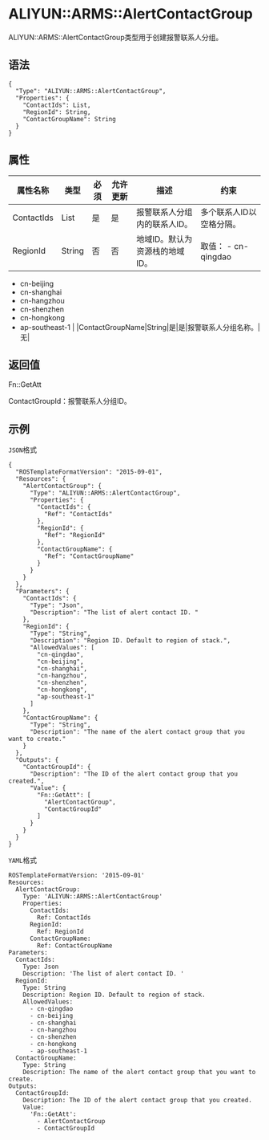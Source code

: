 # ALIYUN::ARMS::AlertContactGroup

ALIYUN::ARMS::AlertContactGroup类型用于创建报警联系人分组。

## 语法

```
{
  "Type": "ALIYUN::ARMS::AlertContactGroup",
  "Properties": {
    "ContactIds": List,
    "RegionId": String,
    "ContactGroupName": String
  }
}
```

## 属性

|属性名称|类型|必须|允许更新|描述|约束|
|----|--|--|----|--|--|
|ContactIds|List|是|是|报警联系人分组内的联系人ID。|多个联系人ID以空格分隔。|
|RegionId|String|否|否|地域ID。默认为资源栈的地域ID。|取值： -   cn-qingdao
-   cn-beijing
-   cn-shanghai
-   cn-hangzhou
-   cn-shenzhen
-   cn-hongkong
-   ap-southeast-1 |
|ContactGroupName|String|是|是|报警联系人分组名称。|无|

## 返回值

Fn::GetAtt

ContactGroupId：报警联系人分组ID。

## 示例

`JSON`格式

```
{
  "ROSTemplateFormatVersion": "2015-09-01",
  "Resources": {
    "AlertContactGroup": {
      "Type": "ALIYUN::ARMS::AlertContactGroup",
      "Properties": {
        "ContactIds": {
          "Ref": "ContactIds"
        },
        "RegionId": {
          "Ref": "RegionId"
        },
        "ContactGroupName": {
          "Ref": "ContactGroupName"
        }
      }
    }
  },
  "Parameters": {
    "ContactIds": {
      "Type": "Json",
      "Description": "The list of alert contact ID. "
    },
    "RegionId": {
      "Type": "String",
      "Description": "Region ID. Default to region of stack.",
      "AllowedValues": [
        "cn-qingdao",
        "cn-beijing",
        "cn-shanghai",
        "cn-hangzhou",
        "cn-shenzhen",
        "cn-hongkong",
        "ap-southeast-1"
      ]
    },
    "ContactGroupName": {
      "Type": "String",
      "Description": "The name of the alert contact group that you want to create."
    }
  },
  "Outputs": {
    "ContactGroupId": {
      "Description": "The ID of the alert contact group that you created.",
      "Value": {
        "Fn::GetAtt": [
          "AlertContactGroup",
          "ContactGroupId"
        ]
      }
    }
  }
}
```

`YAML`格式

```
ROSTemplateFormatVersion: '2015-09-01'
Resources:
  AlertContactGroup:
    Type: 'ALIYUN::ARMS::AlertContactGroup'
    Properties:
      ContactIds:
        Ref: ContactIds
      RegionId:
        Ref: RegionId
      ContactGroupName:
        Ref: ContactGroupName
Parameters:
  ContactIds:
    Type: Json
    Description: 'The list of alert contact ID. '
  RegionId:
    Type: String
    Description: Region ID. Default to region of stack.
    AllowedValues:
      - cn-qingdao
      - cn-beijing
      - cn-shanghai
      - cn-hangzhou
      - cn-shenzhen
      - cn-hongkong
      - ap-southeast-1
  ContactGroupName:
    Type: String
    Description: The name of the alert contact group that you want to create.
Outputs:
  ContactGroupId:
    Description: The ID of the alert contact group that you created.
    Value:
      'Fn::GetAtt':
        - AlertContactGroup
        - ContactGroupId
```

